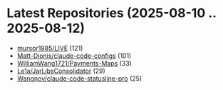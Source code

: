 # Latest Repositories (2025-08-10 .. 2025-08-12)

- [mursor1985/LIVE](https://github.com/mursor1985/LIVE) (121)
- [Matt-Dionis/claude-code-configs](https://github.com/Matt-Dionis/claude-code-configs) (101)
- [WilliamWang1721/Payments-Maps](https://github.com/WilliamWang1721/Payments-Maps) (33)
- [Le1a/JarLibsConsolidator](https://github.com/Le1a/JarLibsConsolidator) (29)
- [Wangnov/claude-code-statusline-pro](https://github.com/Wangnov/claude-code-statusline-pro) (25)
